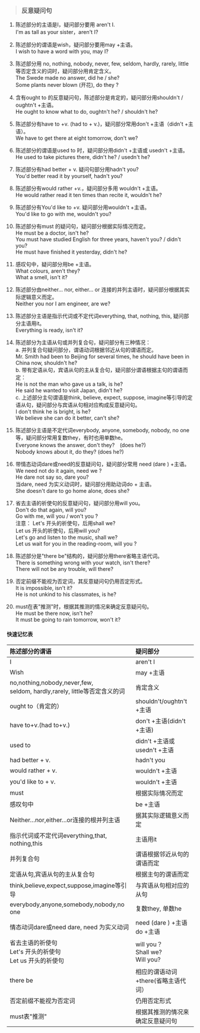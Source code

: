 >### 反意疑问句
 	
1. 陈述部分的主语是I，疑问部分要用 aren't I. <br>
I'm as tall as your sister，aren't I?
2. 陈述部分的谓语是wish，疑问部分要用may +主语。 <br>
I wish to have a word with you, may I?
3. 陈述部分用 no, nothing, nobody, never, few, seldom, hardly, rarely, little等否定含义的词时，疑问部分用肯定含义。 <br>
The Swede made no answer, did he / she? <br>
Some plants never blown (开花), do they ?
4. 含有ought to 的反意疑问句，陈述部分是肯定的，疑问部分用shouldn't / oughtn't +主语。 <br>
He ought to know what to do, oughtn't he? / shouldn't he?
5. 陈述部分有have to +v. (had to + v.)，疑问部分常用don't +主语（didn't +主语）。 <br>
We have to get there at eight tomorrow, don't we?
6. 陈述部分的谓语是used to 时，疑问部分用didn't +主语或 usedn't +主语。 <br>
He used to take pictures there, didn't he? / usedn't he?
7. 陈述部分有had better + v. 疑问句部分用hadn't you? <br>
You'd better read it by yourself, hadn't you?
8. 陈述部分有would rather +v.，疑问部分多用 wouldn't +主语。 <br>
He would rather read it ten times than recite it, wouldn't he?
9. 陈述部分有You'd like to +v. 疑问部分用wouldn't +主语。 <br>
You'd like to go with me, wouldn't you?
10. 陈述部分有must 的疑问句，疑问部分根据实际情况而定。 <br>
He must be a doctor, isn't he? <br>
You must have studied English for three years, haven't you? / didn't you? <br>
He must have finished it yesterday, didn't he?
11. 感叹句中，疑问部分用be +主语。 <br>
What colours, aren't they? <br>
What a smell, isn't it?
12. 陈述部分由neither… nor, either… or 连接的并列主语时，疑问部分根据其实际逻辑意义而定。 <br>
Neither you nor I am engineer, are we?
13. 陈述部分主语是指示代词或不定代词everything, that, nothing, this, 疑问部分主语用it。 <br>
Everything is ready, isn't it?
14. 陈述部分为主语从句或并列复合句，疑问部分有三种情况：  <br>
a. 并列复合句疑问部分，谓语动词根据邻近从句的谓语而定。 <br>
Mr. Smith had been to Beijing for several times, he should have been in China now, shouldn't he? <br>
b. 带有定语从句，宾语从句的主从复合句，疑问部分谓语根据主句的谓语而定： <br>
He is not the man who gave us a talk, is he? <br>
He said he wanted to visit Japan, didn't he? <br>
c. 上述部分主句谓语是think, believe, expect, suppose, imagine等引导的定语从句，疑问部分与宾语从句相对应构成反意疑问句。 <br>
I don't think he is bright, is he? <br>
We believe she can do it better, can't she?
15. 陈述部分主语是不定代词everybody, anyone, somebody, nobody, no one等，疑问部分常用复数they，有时也用单数he。 <br>
Everyone knows the answer, don't they?　(does he?) <br>
Nobody knows about it, do they? (does he?)

16. 带情态动词dare或need的反意疑问句，疑问部分常用 need (dare ) +主语。 <br>
We need not do it again, need we ? <br>
He dare not say so, dare you? <br>
当dare, need 为实义动词时，疑问部分用助动词do + 主语。 <br>
She doesn't dare to go home alone, does she?

17. 省去主语的祈使句的反意疑问句，疑问部分用will you。 <br>
Don't do that again, will you? <br>
Go with me, will you / won't you ? <br>
注意： Let's 开头的祈使句，后用shall we? <br>
Let us 开头的祈使句，后用will you? <br>
Let's go and listen to the music, shall we? <br>
Let us wait for you in the reading-room, will you ?

18. 陈述部分是"there be"结构的，疑问部分用there省略主语代词。 <br>
There is something wrong with your watch, isn't there? <br>
There will not be any trouble, will there?

19. 否定前缀不能视为否定词，其反意疑问句仍用否定形式。 <br>
It is impossible, isn't it? <br>
He is not unkind to his classmates, is he? 

20. must在表"推测"时，根据其推测的情况来确定反意疑问句。 <br>
He must be there now, isn't he? <br>
It must be going to rain tomorrow, won't it?

#### 快速记忆表
陈述部分的谓语  | 疑问部分
:-|:- 
I             | aren't I　
Wish          | may +主语　　　　 　　　　　
no,nothing,nobody,never,few,<br>seldom, hardly,rarely, little等否定含义的词　　　　　　　　　　　　| 肯定含义
ought to（肯定的）　| shouldn't/oughtn't +主语
have to+v.(had to+v.)　| don't +主语(didn't +主语)
used to　　　　　| didn't +主语或 usedn't +主语
had better + v.　　| hadn't you
would rather + v.　　| wouldn't +主语
you'd like to + v.　　| wouldn't +主语
must　　　　　　　| 根据实际情况而定
感叹句中　　　　　| be +主语
Neither…nor,either…or连接的根并列主语　　| 据其实际逻辑意义而定
指示代词或不定代词everything,that,<br>nothing,this | 主语用it
并列复合句　　　　| 谓语根据邻近从句的谓语而定
定语从句,宾语从句的主从复合句　　　　| 根据主句的谓语而定
think,believe,expect,suppose,imagine等引导　| 与宾语从句相对应的从句
everybody,anyone,somebody,nobody,no one　| 复数they, 单数he
情态动词dare或need dare, need 为实义动词　　| need (dare ) +主语　<br> do +主语
省去主语的祈使句<br>Let's 开头的祈使句<br>Let us 开头的祈使句 | will you？<br>Shall we?<br>Will you?
there be　 | 相应的谓语动词+there(省略主语代词）
否定前缀不能视为否定词　　| 仍用否定形式
must表"推测"　　| 根据其推测的情况来确定反意疑问句

